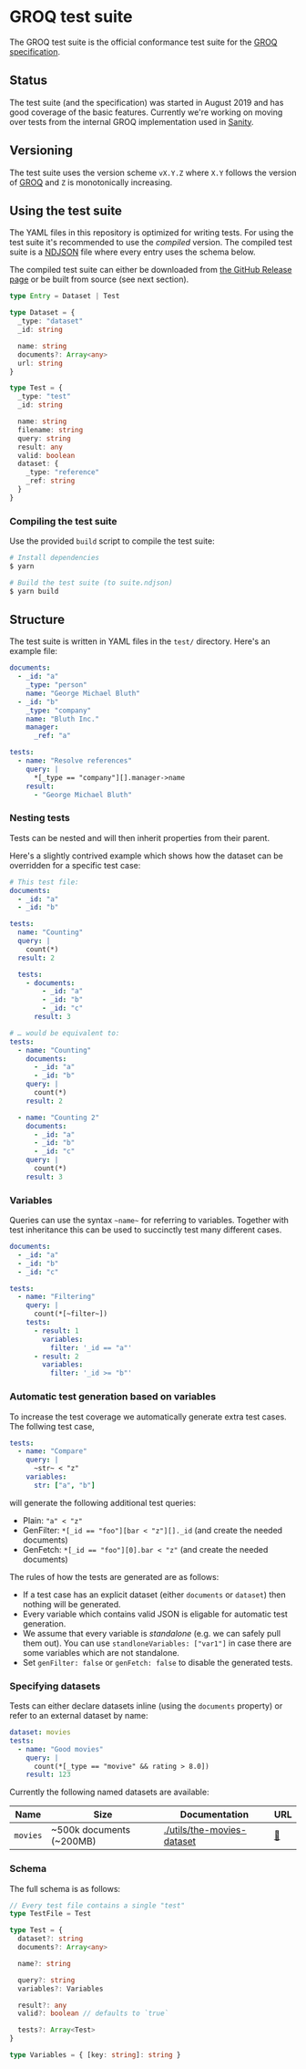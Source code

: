 # GROQ test suite

The GROQ test suite is the official conformance test suite for the [GROQ specification](https://github.com/sanity-io/GROQ).

## Status

The test suite (and the specification) was started in August 2019 and has good coverage of the basic features.
Currently we're working on moving over tests from the internal GROQ implementation used in [Sanity](https://www.sanity.io/).

## Versioning

The test suite uses the version scheme `vX.Y.Z` where `X.Y` follows the version of [GROQ](https://github.com/sanity-io/GROQ) and `Z` is monotonically increasing.

## Using the test suite

The YAML files in this repository is optimized for writing tests.
For using the test suite it's recommended to use the *compiled* version.
The compiled test suite is a [NDJSON](http://ndjson.org/) file where every entry uses the schema below.

The compiled test suite can either be downloaded from [the GitHub Release page](https://github.com/sanity-io/groq-test-suite/releases) or be built from source (see next section).

```typescript
type Entry = Dataset | Test

type Dataset = {
  _type: "dataset"
  _id: string

  name: string
  documents?: Array<any>
  url: string
}

type Test = {
  _type: "test"
  _id: string

  name: string
  filename: string
  query: string
  result: any
  valid: boolean
  dataset: {
    _type: "reference"
    _ref: string
  }
}
```

### Compiling the test suite

Use the provided `build` script to compile the test suite:

```bash
# Install dependencies
$ yarn

# Build the test suite (to suite.ndjson)
$ yarn build
```

## Structure

The test suite is written in YAML files in the `test/` directory. Here's an example file:

```yaml
documents:
  - _id: "a"
    _type: "person"
    name: "George Michael Bluth"
  - _id: "b"
    _type: "company"
    name: "Bluth Inc."
    manager:
      _ref: "a"

tests:
  - name: "Resolve references"
    query: |
      *[_type == "company"][].manager->name
    result:
      - "George Michael Bluth"
```

### Nesting tests

Tests can be nested and will then inherit properties from their parent.

Here's a slightly contrived example which shows how the dataset can be overridden for a specific test case:

```yaml
# This test file:
documents:
  - _id: "a"
  - _id: "b"

tests:
  name: "Counting"
  query: |
    count(*)
  result: 2

  tests:
    - documents:
        - _id: "a"
        - _id: "b"
        - _id: "c"
      result: 3

# … would be equivalent to:
tests:
  - name: "Counting"
    documents:
      - _id: "a"
      - _id: "b"
    query: |
      count(*)
    result: 2

  - name: "Counting 2"
    documents:
      - _id: "a"
      - _id: "b"
      - _id: "c"
    query: |
      count(*)
    result: 3
```

### Variables

Queries can use the syntax `~name~` for referring to variables.
Together with test inheritance this can be used to succinctly test many different cases.

```yaml
documents:
  - _id: "a"
  - _id: "b"
  - _id: "c"

tests:
  - name: "Filtering"
    query: |
      count(*[~filter~])
    tests:
      - result: 1
        variables:
          filter: '_id == "a"'
      - result: 2
        variables:
          filter: '_id >= "b"'
```

### Automatic test generation based on variables

To increase the test coverage we automatically generate extra test cases.
The follwing test case,

```yaml
tests:
  - name: "Compare"
    query: |
      ~str~ < "z"
    variables:
      str: ["a", "b"]
```

will generate the following additional test queries:

- Plain: `"a" < "z"`
- GenFilter: `*[_id == "foo"][bar < "z"][]._id` (and create the needed documents)
- GenFetch: `*[_id == "foo"][0].bar < "z"` (and create the needed documents)

The rules of how the tests are generated are as follows:

- If a test case has an explicit dataset (either `documents` or `dataset`) then nothing will be generated.
- Every variable which contains valid JSON is eligable for automatic test generation.
- We assume that every variable is *standalone* (e.g. we can safely pull them out).
  You can use `standloneVariables: ["var1"]` in case there are some variables which are not standalone.
- Set `genFilter: false` or `genFetch: false` to disable the generated tests.
  

### Specifying datasets

Tests can either declare datasets inline (using the `documents` property) or refer to an external dataset by name:

```yaml
dataset: movies
tests:
  - name: "Good movies"
    query: |
      count(*[_type == "movive" && rating > 8.0])
    result: 123
```

Currently the following named datasets are available:

| Name | Size | Documentation | URL |
| --- | --- | --- | --- |
| `movies` | ~500k documents (~200MB) | [./utils/the-movies-dataset](./utils/the-movies-dataset) | [🔗](https://groq-test-suite.storage.googleapis.com/datasets/movies/movies-7d858de5318a6bc27d92a638899957ef.ndjson) |

### Schema

The full schema is as follows:

```typescript
// Every test file contains a single "test"
type TestFile = Test

type Test = {
  dataset?: string
  documents?: Array<any>

  name?: string

  query?: string
  variables?: Variables

  result?: any
  valid?: boolean // defaults to `true`

  tests?: Array<Test>
}

type Variables = { [key: string]: string }
```


